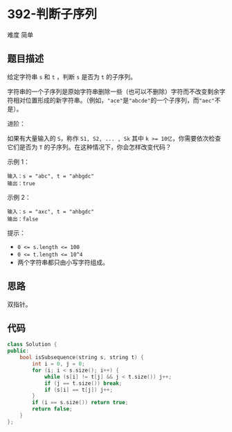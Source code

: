 # 392-判断子序列

难度 简单



## 题目描述

给定字符串 `s` 和 `t` ，判断 `s` 是否为 `t` 的子序列。

字符串的一个子序列是原始字符串删除一些（也可以不删除）字符而不改变剩余字符相对位置形成的新字符串。（例如，`"ace"`是`"abcde"`的一个子序列，而`"aec"`不是）。

进阶：

如果有大量输入的 `S`，称作 `S1, S2, ... , Sk` 其中 `k >= 10亿`，你需要依次检查它们是否为 `T` 的子序列。在这种情况下，你会怎样改变代码？

示例 1：
```
输入：s = "abc", t = "ahbgdc"
输出：true
```
示例 2：
```
输入：s = "axc", t = "ahbgdc"
输出：false
```

提示：

- `0 <= s.length <= 100`
- `0 <= t.length <= 10^4`
- 两个字符串都只由小写字符组成。



## 思路

双指针。



## 代码

```c++
class Solution {
public:
    bool isSubsequence(string s, string t) {
        int i = 0, j = 0;
        for (i; i < s.size(); i++) {
            while (s[i] != t[j] && j < t.size()) j++;
            if (j == t.size()) break;
            if (s[i] == t[j]) j++;
        }
        if (i == s.size()) return true;
        return false;
    }
};
```

